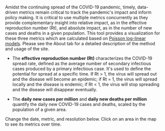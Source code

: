 Amidst the continuing spread of the COVID-19 pandemic, timely, data-driven
metrics remain critical to track the pandemic's impact and inform policy making.
It is critical to use multiple metrics concurrently as they provide
complementary insight into relative impact, as in the effective reproduction
number (Rt), and absolute impact, as in the number of new cases and deaths in a
given population. This tool provides a visualization for these three metrics
which are calculated based on [Poisson log-linear models](). Please see the
About tab for a detailed description of the method and usage of the site.

+ The **effective reproduction number (Rt)** characterizes the COVID-19 spread
  rate, defined as the average number of secondary infectious cases produced by
  a primary infectious case. It's used to define the potential for spread at a
  specific time. If Rt > 1, the virus will spread out and the disease will
  become an epidemic; if Rt = 1, the virus will spread locally and the disease
  is endemic; if Rt < 1, the virus will stop spreading and the disease will
  disappear eventually.

+ The **daily new cases per million** and **daily new deaths per million**
  quantify the daily new COVID-19 cases and deaths, scaled by the population of
  a given area.

Change the date, metric, and resolution below. Click on an area in the map to
see its metrics over time.
